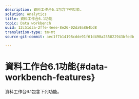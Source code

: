 ```yaml
---
description: 資料工作台6.1包含下列功能。
solution: Analytics
title: 資料工作台6.1功能
topic: Data workbench
uuid: 12c51d3a-2ffe-4eee-8e26-02da9a864bd8
translation-type: tm+mt
source-git-commit: aec1f7b14198cdde91f61d490a235022943bfedb

---
```



# 資料工作台6.1功能{#data-workbench-features}

資料工作台6.1包含下列功能。

